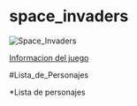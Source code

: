 # space_invaders

![Space_Invaders](https://media.es.wired.com/photos/643859cbf381a957088482dc/master/w_1600,c_limit/space-invaders-atari-2600.png)

[Informacion del juego](https://es.wikipedia.org/wiki/Space_Invaders)

#Lista_de_Personajes

*Lista de personajes
